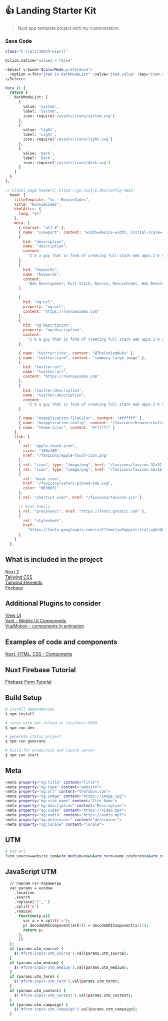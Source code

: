 # 👍 Landing Starter Kit
> Nuxt app template project with my customisation.

### Save Code
```bash
class="h-[calc(100vh-61px)]"
```

```bash
@click.native="value1 = false"
```

```bash
<Select v-bind="$colorMode.preference">
  <Option v-for="item in darkModeList" :value="item.value" :key="item.value"><img class="inline-block mr-2" :src="item.icon" />{{ item.label }}</Option>
</Select>

data () {
  return {
    darkModeList: [
      {
        value: 'system',
        label: 'System',
        icon: require('/assets/icons/system.svg')
      },
      {
        value: 'light',
        label: 'Light',
        icon: require('/assets/icons/light.svg')
      },
      {
        value: 'dark',
        label: 'Dark',
        icon: require('/assets/icons/dark.svg')
      }
    ]
  }
},
```

```js
// Global page headers: https://go.nuxtjs.dev/config-head
  head: {
    titleTemplate: "%s - RonnieCodes",
    title: "RonnieCodes",
    htmlAttrs: {
      lang: "en"
    },
    meta: [
      { charset: "utf-8" },
      { name: "viewport", content: "width=device-width, initial-scale=1" },
      {
        hid: "description",
        name: "description",
        content:
          "I'm a guy that is fond of creating full stack web apps.I'm currently based in the Netherlands. I create modern and functional web apps."
      },
      {
        hid: "keywords",
        name: "keywords",
        content:
          "Web Development, Full Stack, Ronnie, RonnieCodes, Web Developer, Node.js, Vue.js, Nuxt.js, Node.js Developer"
      },

      {
        hid: "og:url",
        property: "og:url",
        content: "https://ronniecodes.com"
      },
      {
        hid: "og:description",
        property: "og:description",
        content:
          "I'm a guy that is fond of creating full stack web apps.I'm currently based in the Netherlands. I create modern and functional web apps."
      },

      { name: "twitter:site", content: "@TheCodingNuke" },
      { name: "twitter:card", content: "summary_large_image" },
      {
        hid: "twitter:url",
        name: "twitter:url",
        content: "https://ronniecodes.com"
      },
      {
        hid: "twitter:description",
        name: "twitter:description",
        content:
          "I'm a guy that is fond of creating full stack web apps.I'm currently based in the Netherlands. I create modern and functional web apps."
      },

      { name: "msapplication-TileColor", content: "#ffffff" },
      { name: "msapplication-config", content: "/favicons/browserconfig.xml" },
      { name: "theme-color", content: "#ffffff" }
    ],
    link: [
      {
        rel: "apple-touch-icon",
        sizes: "180x180",
        href: "/favicons/apple-touch-icon.png"
      },
      { rel: "icon", type: "image/png", href: "/favicons/favicon-32x32.png" },
      { rel: "icon", type: "image/png", href: "/favicons/favicon-16x16.png" },
      {
        rel: "mask-icon",
        href: "/favicons/safari-pinned-tab.svg",
        color: "#6366f1"
      },
      { rel: "shortcut icon", href: "/favicons/favicon.ico" },

      // Font Family
      { rel: "preconnect", href: "https://fonts.gstatic.com" },
      {
        rel: "stylesheet",
        href:
          "https://fonts.googleapis.com/css2?family=Poppins:ital,wght@0,100;0,200;0,300;0,400;0,500;0,600;0,700;1,100;1,200;1,300;1,400;1,500;1,600;1,700&display=swap"
      }
    ]
  },
  ```

## What is included in the project
[Nuxt 2](https://nuxtjs.org/)<br>
[Tailwind CSS](https://tailwindcss.com/)<br>
[Tailwind Elements](https://tailwind-elements.com/quick-start/)<br>
[Firebase](https://firebase.google.com/)

## Additional Plugins to consider
[View UI](https://www.iviewui.com/)<br>
[Vant - Mobile UI Components](https://vant-contrib.gitee.io/vant/#/en-US/)<br>
[VueMotion - components in animation](https://motion.vueuse.org/)

## Examples of code and components
[Nuxt, HTML, CSS - Components](https://heartcode.fuxing.dev/)

## Nuxt Firebase Tutorial
[Firebase Form Tutorial](https://youtu.be/btQWHig29pA)

## Build Setup

```bash
# install dependencies
$ npm install

# serve with hot reload at localhost:3000
$ npm run dev

# generate static project
$ npm run generate

# build for production and launch server
$ npm run start
```

## Meta

```bash
<meta property="og:title" content="Title">
<meta property="og:type" content="website">
<meta property="og:url" content="thefubon.com">
<meta property="og:image" content="https://image.jpg">
<meta property="og:site_name" content="Site Name">
<meta property="og:description" content="Description">
<meta property="og:video" content="https://video.mp4">
<meta property="og:audio" content="https://audio.mp3">
<meta property="og:determiner" content="determiner">
<meta property="og:locale" content="locale">
```

## UTM

```bash
# Utm Url
?utm_source=website_com&utm_medium=news&utm_term=name_conference&utm_content=article&utm_campaign=moscow
```

## JavaScript UTM

```bash
  // парсим гет-параметры
  var params = window
    .location
    .search
    .replace('?','')
    .split('&')
    .reduce(
      function(p,e){
        var a = e.split('=');
        p[ decodeURIComponent(a[0])] = decodeURIComponent(a[1]);
        return p;
      },
      {}
  );
  if (params.utm_source) {
    $('#form-input-utm_source').val(params.utm_source);
  }
  if (params.utm_medium) {
    $('#form-input-utm_medium').val(params.utm_medium);
  }
  if (params.utm_term) {
    $('#form-input-utm_term').val(params.utm_term);
  }
  if (params.utm_content) {
    $('#form-input-utm_content').val(params.utm_content);
  }
  if (params.utm_campaign) {
    $('#form-input-utm_campaign').val(params.utm_campaign);
  }
```
